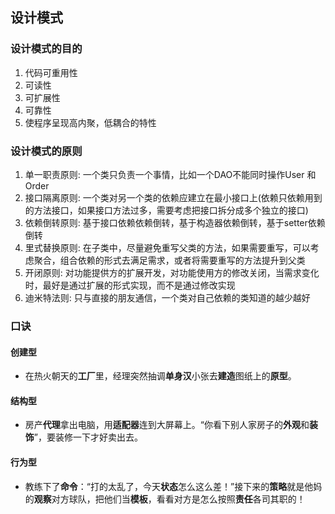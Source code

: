 ## 设计模式

### 设计模式的目的
1. 代码可重用性
2. 可读性
3. 可扩展性
4. 可靠性
5. 使程序呈现高内聚，低耦合的特性

### 设计模式的原则
1. 单一职责原则: 一个类只负责一个事情，比如一个DAO不能同时操作User 和 Order
2. 接口隔离原则: 一个类对另一个类的依赖应建立在最小接口上(依赖只依赖用到的方法接口，如果接口方法过多，需要考虑把接口拆分成多个独立的接口)
3. 依赖倒转原则: 基于接口依赖依赖倒转，基于构造器依赖倒转，基于setter依赖倒转
4. 里式替换原则: 在子类中，尽量避免重写父类的方法，如果需要重写，可以考虑聚合，组合依赖的形式去满足需求，或者将需要重写的方法提升到父类
5. 开闭原则: 对功能提供方的扩展开发，对功能使用方的修改关闭，当需求变化时，最好是通过扩展的形式实现，而不是通过修改实现
6. 迪米特法则: 只与直接的朋友通信，一个类对自己依赖的类知道的越少越好

### 口诀

#### 创建型
* 在热火朝天的**工厂**里，经理突然抽调**单身汉**小张去**建造**图纸上的**原型**。
#### 结构型
* 房产**代理**拿出电脑，用**适配器**连到大屏幕上。“你看下别人家房子的**外观**和**装饰**”，要装修一下才好卖出去。
#### 行为型
* 教练下了**命令**：“打的太乱了，今天**状态**怎么这么差！”接下来的**策略**就是他妈的**观察**对方球队，把他们当**模板**，看看对方是怎么按照**责任**各司其职的！
